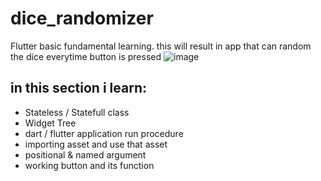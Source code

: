 # dice_randomizer

Flutter basic fundamental learning.
this will result in app that can random the dice everytime button is pressed
![image](https://github.com/ddreambug/dice_randomizer/assets/86515936/32a7e274-1a9f-4687-8da1-ba693ba8737d)


## in this section i learn:
- Stateless / Statefull class
- Widget Tree
- dart / flutter application run procedure
- importing asset and use that asset
- positional & named argument
- working button and its function
